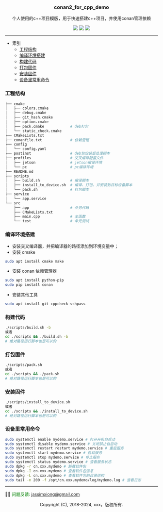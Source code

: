 <p align="center">
  <h3 align="center">conan2_for_cpp_demo</h3>
  <p align="center">
    个人使用的c++项目模版，用于快速搭建c++项目，并使用conan管理依赖
  <br>
</p>

<p align="center">
    <a href="#Language" alt="Language"><img src="https://img.shields.io/badge/language-cmake%20%7C%20shell%20%7C%20c%2Fc%2B%2B-blue" /></a>
    <a href="#arch" alt="arch"><img src="https://img.shields.io/badge/arch-arm|x86%20-important" /></a>
    <a href="#platform" alt="platform"><img src="https://img.shields.io/badge/platform-ubuntu|debian|kali-blueviolet" /></a>
</p>

***
- 索引
  - [工程结构](#工程结构)
  - [编译环境搭建](#编译环境搭建)
  - [构建代码](#构建代码)
  - [打包固件](#打包固件)
  - [安装固件](#安装固件)
  - [设备里常用命令](#设备里常用命令)

### 工程结构
```bash
├── cmake
│   ├── colors.cmake
│   ├── debug.cmake
│   ├── git_hash.cmake
│   ├── option.cmake
│   ├── pack.cmake            # deb打包
│   └── static_check.cmake
├── CMakeLists.txt
├── conanfile.txt             # 依赖管理
├── config
│   └── config.yaml
├── postinst                  # deb包安装后处理脚本
├── profiles                  # 交叉编译配置文件
│   ├── jetson                # jetson编译环境
│   └── pc                    # pc编译环境
├── README.md
├── scripts
│   ├── build.sh              # 编译脚本
│   ├── install_to_device.sh  # 编译、打包、并安装到目标设备脚本
│   └── pack.sh               # 打包脚本
├── service
│   └── app.service
└── src
    ├── app                   # 业务代码
    ├── CMakeLists.txt
    ├── main.cpp              # 主函数
    └── test                  # 单元测试
```

### 编译环境搭建
+ 安装交叉编译器，并把编译器的路径添加到环境变量中；
+ 安装 cmake
```bash
sudo apt install cmake make
```
+ 安装 conan 依赖管理器
```bash
sudo apt install python-pip
sudo pip install conan
```
+ 安装其他工具
```bash
sudo apt install git cppcheck sshpass
```

### 构建代码

```bash
./scripts/build.sh -b
或者
cd ./scripts && ./build.sh -b
# 绝对路径运行脚本也是可以的
```
### 打包固件

```bash
./scripts/pack.sh
或者
cd ./scripts && ./pack.sh
# 绝对路径运行脚本也是可以的
```

### 安装固件

```bash
./scripts/install_to_device.sh
或者
cd ./scripts && ./install_to_device.sh
# 绝对路径运行脚本也是可以的
```

### 设备里常用命令

```bash
sudo systemctl enable mydemo.service # 打开开机自启动
sudo systemctl disable mydemo.service # 关闭禁止自启动
sudo systemctl restart restart mydemo.service # 重启服务
sudo systemctl start mydemo.service # 启动服务
sudo systemctl stop mydemo.service # 停止服务
sudo systemctl status mydemo.service # 查看服务状态
sudo dpkg -r cn.xxx.mydemo # 卸载软件包
sudo dpkg -I cn.xxx.mydemo # 查看软件包信息
sudo dpkg -L cn.xxx.mydemo # 查看软件包的目录结构
sudo tail -n 200 -f /opt/cn.xxx.mydemo/log/mydemo.log # 查看日志
```

***
👩‍💻 <font color = green>问题反馈:</font> jassimxiong@gmail.com


<p align="center">Copyright (C), 2018-2024, xxx，版权所有.<p>
